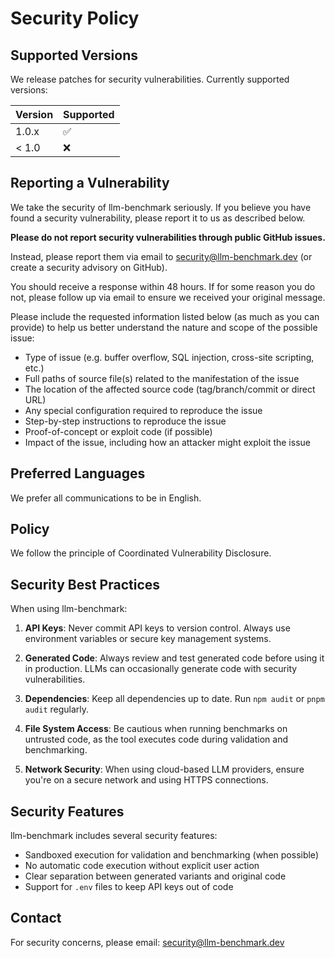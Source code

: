 # Security Policy

## Supported Versions

We release patches for security vulnerabilities. Currently supported versions:

| Version | Supported          |
| ------- | ------------------ |
| 1.0.x   | :white_check_mark: |
| < 1.0   | :x:                |

## Reporting a Vulnerability

We take the security of llm-benchmark seriously. If you believe you have found a security vulnerability, please report it to us as described below.

**Please do not report security vulnerabilities through public GitHub issues.**

Instead, please report them via email to security@llm-benchmark.dev (or create a security advisory on GitHub).

You should receive a response within 48 hours. If for some reason you do not, please follow up via email to ensure we received your original message.

Please include the requested information listed below (as much as you can provide) to help us better understand the nature and scope of the possible issue:

- Type of issue (e.g. buffer overflow, SQL injection, cross-site scripting, etc.)
- Full paths of source file(s) related to the manifestation of the issue
- The location of the affected source code (tag/branch/commit or direct URL)
- Any special configuration required to reproduce the issue
- Step-by-step instructions to reproduce the issue
- Proof-of-concept or exploit code (if possible)
- Impact of the issue, including how an attacker might exploit the issue

## Preferred Languages

We prefer all communications to be in English.

## Policy

We follow the principle of Coordinated Vulnerability Disclosure.

## Security Best Practices

When using llm-benchmark:

1. **API Keys**: Never commit API keys to version control. Always use environment variables or secure key management systems.

2. **Generated Code**: Always review and test generated code before using it in production. LLMs can occasionally generate code with security vulnerabilities.

3. **Dependencies**: Keep all dependencies up to date. Run `npm audit` or `pnpm audit` regularly.

4. **File System Access**: Be cautious when running benchmarks on untrusted code, as the tool executes code during validation and benchmarking.

5. **Network Security**: When using cloud-based LLM providers, ensure you're on a secure network and using HTTPS connections.

## Security Features

llm-benchmark includes several security features:

- Sandboxed execution for validation and benchmarking (when possible)
- No automatic code execution without explicit user action
- Clear separation between generated variants and original code
- Support for `.env` files to keep API keys out of code

## Contact

For security concerns, please email: security@llm-benchmark.dev
